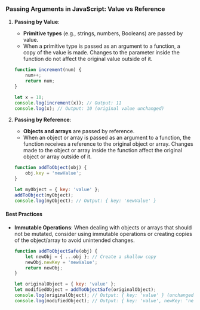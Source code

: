 ### Passing Arguments in JavaScript: Value vs Reference

1. **Passing by Value**:
   - **Primitive types** (e.g., strings, numbers, Booleans) are passed by value.
   - When a primitive type is passed as an argument to a function, a copy of the value is made. Changes to the parameter inside the function do not affect the original value outside of it.

   ```javascript
   function increment(num) {
       num++;
       return num;
   }

   let x = 10;
   console.log(increment(x)); // Output: 11
   console.log(x); // Output: 10 (original value unchanged)
   ```

2. **Passing by Reference**:
   - **Objects and arrays** are passed by reference.
   - When an object or array is passed as an argument to a function, the function receives a reference to the original object or array. Changes made to the object or array inside the function affect the original object or array outside of it.

   ```javascript
   function addToObject(obj) {
       obj.key = 'newValue';
   }

   let myObject = { key: 'value' };
   addToObject(myObject);
   console.log(myObject); // Output: { key: 'newValue' }
   ```

#### Best Practices

- **Immutable Operations**: When dealing with objects or arrays that should not be mutated, consider using immutable operations or creating copies of the object/array to avoid unintended changes.

   ```javascript
   function addToObjectSafe(obj) {
       let newObj = { ...obj }; // Create a shallow copy
       newObj.newKey = 'newValue';
       return newObj;
   }

   let originalObject = { key: 'value' };
   let modifiedObject = addToObjectSafe(originalObject);
   console.log(originalObject); // Output: { key: 'value' } (unchanged)
   console.log(modifiedObject); // Output: { key: 'value', newKey: 'newValue' }
   ```
